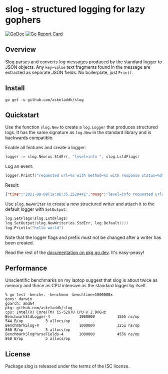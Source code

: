 # slog - structured logging for lazy gophers

[![GoDoc](https://godoc.org/github.com/askeladdk/slog?status.png)](https://godoc.org/github.com/askeladdk/slog)
[![Go Report Card](https://goreportcard.com/badge/github.com/askeladdk/slog)](https://goreportcard.com/report/github.com/askeladdk/slog)

## Overview

Slog parses and converts log messages produced by the standard logger to JSON objects. Any `key=value` text fragments found in the message are extracted as separate JSON fields. No boilerplate, just `Printf`.

## Install

```
go get -u github.com/askeladdk/slog
```

## Quickstart

Use the function `slog.New` to create a `log.Logger` that produces structured logs. It has the same signature as `log.New` in the standard library and is backwards compatible.

Enable all features and create a logger:

```go
logger := slog.New(os.StdErr, "level=info ", slog.LstdFlags)
```

Log an event:

```go
logger.Printf("requested url=%s with method=%s with response status=%d", "/index.html", "GET", 200)
```

Result:

```json
{"time":"2021-08-08T19:06:35.252044Z","mesg":"level=info requested url=/index.html with method=GET with response status=200","level":"info","url":"/index.html","method":"GET","status":200}
```

Use `slog.NewWriter` to create a new structured writer and attach it to the default logger with `SetOutput`:

```go
log.SetFlags(slog.LstdFlags)
log.SetOutput(slog.NewWriter(os.StdErr, log.Default()))
log.Println("hello world")
```

Note that the logger flags and prefix must not be changed after a writer has been created.

Read the rest of the [documentation on pkg.go.dev](https://pkg.go.dev/github.com/askeladdk/slog). It's easy-peasy!

## Performance

Unscientific benchmarks on my laptop suggest that slog is about twice
as memory and thrice as CPU intensive as the standard logger by itself.

```
% go test -bench=. -benchmem -benchtime=1000000x
goos: darwin
goarch: amd64
pkg: github.com/askeladdk/slog
cpu: Intel(R) Core(TM) i5-5287U CPU @ 2.90GHz
BenchmarkStdLogger-4          	 1000000	      1555 ns/op	     544 B/op	       3 allocs/op
BenchmarkSlog-4              	 1000000	      3251 ns/op	     860 B/op	       5 allocs/op
BenchmarkSlogParseFields-4   	 1000000	      4556 ns/op	     860 B/op	       5 allocs/op
```

## License

Package slog is released under the terms of the ISC license.

